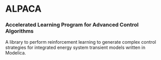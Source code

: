 # ALPACA 
### Accelerated Learning Program for Advanced Control Algorithms 

A library to perform reinforcement learning to generate complex control strategies for integrated energy system transient models written in Modelica.
